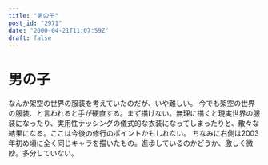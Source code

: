 ```yaml
---
title: "男の子"
post_id: "2971"
date: "2000-04-21T11:07:59Z"
draft: false
---
```


# 男の子

なんか架空の世界の服装を考えていたのだが、いや難しい。 今でも架空の世界の服装、と言われると手が硬直する。まず描けない。無理に描くと現実世界の服装になったり、実用性ナッシングの儀式的な衣装になってしまったりと、散々な結果になる。ここは今後の修行のポイントかもしれない。  ちなみに右側は2003年初め頃に全く同じキャラを描いたもの。進歩しているのかどうか、激しく微妙。多分していない。
